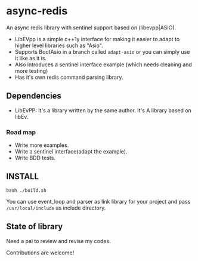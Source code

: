 # async-redis
An async redis library with sentinel support based on (libevpp|ASIO).

- LibEVpp is a simple c++1y interface for making it easier to adapt to higher level libraries such as "Asio".
- Supports BootAsio in a branch called `adapt-asio` or you can simply use it like as it is.
- Also introduces a sentinel interface example (which needs cleaning and more testing)
- Has it's own redis command parsing library.

## Dependencies
- LibEvPP: It's a library written by the same author. It's A library based on libEv.

### Road map
- Write more examples.
- Write a sentinel interface(adapt the example).
- Write BDD tests.


## INSTALL
```
bash ./build.sh
```
You can use event_loop and parser as link library for your project and pass `/usr/local/include` as include directory.


## State of library
Need a pal to review and revise my codes.

Contributions are welcome!
